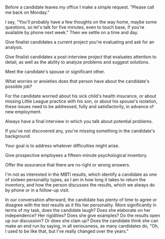 
Before a candidate leaves my office I make a simple request. "Please call me back on Monday."

I say, "You'll probably have a few thoughts on the way home, maybe some questions, so let's talk for five minutes, even to touch base, if you're available by phone next week." Then we settle on a time and day.

Give finalist candidates a current project you're evaluating and ask for an analysis.

Give finalist candidates a post-interview project that evaluates attention to detail, as well as the ability to analyze problems and suggest solutions.

Meet the candidate's spouse or significant other.

What worries or anxieties does that person have about the candidate's possible job?

For the candidate worried about his sick child's health insurance, or about missing Little League practice with his son, or about his spouse's isolation, these issues need to be addressed, fully and satisfactorily, in advance of new employment.

Always have a final interview in which you talk about potential problems.

If you've not discovered any, you're missing something in the candidate's background.

Your goal is to address whatever difficulties might arise.

Give prospective employees a fifteen-minute psychological inventory.

Offer the assurance that there are no right or wrong answers.

I'm not as interested in the MBTI results, which identify a candidate as one of sixteen personality types, as I am in how long it takes to return the inventory, and how the person discusses the results, which we always do by phone or in a follow-up visit.

In our conversation afterward, the candidate has plenty of time to agree or disagree with the test results as it fits her personality. More significantly in terms of my task, does the candidate laugh? Does she elaborate on her independence? Her rigidities? Does she give examples? Do the results open up our discussion? Or does she clam up? Does the candidate think she can make an end run by saying, in all seriousness, as many candidates do, "Oh, I used to be like that, but I've really changed over the years."
